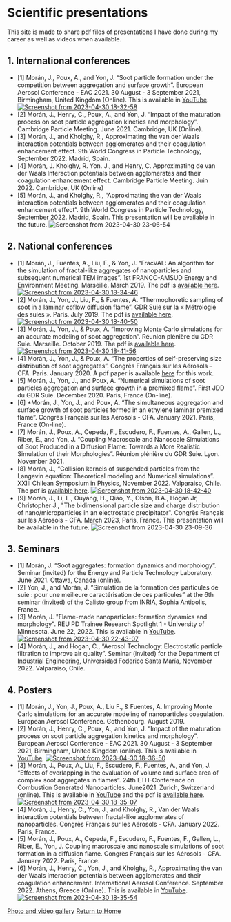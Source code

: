 # Scientific presentations

This site is made to share pdf files of presentations I have done during my career as well as videos when available.

## 1. International conferences

* [1] Morán, J., Poux, A., and Yon, J. “Soot particle formation under the competition between aggregation and surface growth”. European Aerosol Conference - EAC 2021. 30 August - 3 September 2021, Birmingham, United Kingdom (Online). This is available in [YouTube](https://youtu.be/E8ff4R8rwBc).
[![Screenshot from 2023-04-30 18-32-58](https://user-images.githubusercontent.com/62391931/235381154-7f2b2df1-8a9a-4977-879b-98fa1404d016.png)](https://youtu.be/E8ff4R8rwBc)
* [2] Morán, J., Henry, C., Poux, A., and Yon, J. “Impact of the maturation process on soot particle aggregation kinetics and morphology”. Cambridge Particle Meeting. June 2021. Cambridge, UK (Online).
* [3] Morán, J., and Kholghy, R., Approximating the van der Waals interaction potentials between agglomerates and their coagulation enhancement effect. 9th World Congress in Particle Technology, September 2022. Madrid, Spain.
* [4] Morán, J. Kholghy, R. Yon. J., and Henry, C. Approximating de van der Waals Interaction potentials between agglomerates and their coagulation enhancement effect. Cambridge Particle Meeting. Juin 2022. Cambridge, UK (Online)
* [5] Morán, J., and Kholghy, R., “Approximating the van der Waals interaction potentials between agglomerates and their coagulation enhancement effect”. 9th World Congress in Particle Technology, September 2022. Madrid, Spain. This presentation will be available in the future.
![Screenshot from 2023-04-30 23-06-54](https://user-images.githubusercontent.com/62391931/235405357-a9c80fc2-9cd1-498b-8678-c8aff31be667.png)

## 2. National conferences

* [1] Morán, J., Fuentes, A., Liu, F., & Yon, J. “FracVAL: An algorithm for the simulation of fractal-like aggregates of nanoparticles and subsequent numerical TEM images”. 1st FRANCO-AMSUD Energy and Environment Meeting. Marseille. March 2019. The pdf is [available here](https://doi.org/10.13140/RG.2.2.34701.59368).
[![Screenshot from 2023-04-30 18-34-46](https://user-images.githubusercontent.com/62391931/235381407-a4c76ae1-eb2a-44ee-8e49-0ebe0f41309f.png)](https://doi.org/10.13140/RG.2.2.34701.59368)
* [2] Morán, J., Yon, J., Liu, F., & Fuentes, A. “Thermophoretic sampling of soot in a laminar coflow diffusion flame”. GDR Suie sur la « Métrologie des suies ». Paris. July 2019. The pdf is [available here](https://doi.org/10.13140/RG.2.2.10340.94087).
[![Screenshot from 2023-04-30 18-40-50](https://user-images.githubusercontent.com/62391931/235381441-d25a208c-f9c2-48ac-bdc1-eea1349ee1fe.png)](https://doi.org/10.13140/RG.2.2.10340.94087)
* [3] Morán, J., Yon, J., & Poux, A. “Improving Monte Carlo simulations for an accurate modeling of soot aggregation”. Réunion plénière du GDR Suie. Marseille. October 2019. The pdf is [available here](https://doi.org/10.13140/RG.2.2.16585.90723).
[![Screenshot from 2023-04-30 18-41-56](https://user-images.githubusercontent.com/62391931/235381485-2756bd40-8724-4910-a9e1-cb4f5d93ca50.png)](https://doi.org/10.13140/RG.2.2.16585.90723)
* [4] Morán, J., Yon, J., & Poux, A. “The properties of self-preserving size distribution of soot aggregates”. Congrès Français sur les Aérosols – CFA. Paris. January 2020. A pdf paper is available [here](https://doi.org/10.25576/ASFERA-CFA2020-19711) for this work.
* [5] Morán, J., Yon, J., and Poux, A. “Numerical simulations of soot particles aggregation and surface growth in a premixed flame”. First JDD du GDR Suie. December 2020. Paris, France (On-line).
* [6] *Morán, J., Yon, J., and Poux, A. “The simultaneous aggregation and surface growth of soot particles formed in an ethylene laminar premixed flame”. Congrès Français sur les Aérosols - CFA. January 2021. Paris, France (On-line).
* [7] Morán, J., Poux, A., Cepeda, F., Escudero, F., Fuentes, A., Gallen, L., Riber, E., and Yon, J. “Coupling Macroscale and Nanoscale Simulations of Soot Produced in a Diffusion Flame: Towards a More Realistic Simulation of their Morphologies”. Réunion plénière du GDR Suie. Lyon. November 2021.
* [8] Morán, J., “Collision kernels of suspended particles from the Langevin equation: Theoretical modeling and Numerical simulations”. XXIII Chilean Symposium in Physics, November 2022. Valparaiso, Chile. The pdf is [available here](https://doi.org/10.13140/RG.2.2.28226.66248).
[![Screenshot from 2023-04-30 18-42-40](https://user-images.githubusercontent.com/62391931/235381517-b655e5cf-1ce8-43a3-a6dc-c4502ba006bf.png)](https://doi.org/10.13140/RG.2.2.28226.66248)
* [9] Morán, J., Li, L., Ouyang, H., Qiao, Y., Olson, B.A., Hogan Jr, Christopher J., "The bidimensional particle size and charge distribution of nano/microparticles in an electrostatic precipitator". Congrès Français sur les Aérosols - CFA. March 2023, Paris, France. This presentation will be available in the future.
![Screenshot from 2023-04-30 23-09-36](https://user-images.githubusercontent.com/62391931/235405512-50e46bd3-88c0-4a34-b025-2f34804f2a57.png)

## 3. Seminars

* [1] Morán, J. “Soot aggregates: formation dynamics and morphology”. Seminar (invited) for the Energy and Particle Technology Laboratory. June 2021. Ottawa, Canada (online).
* [2] Yon, J., and Morán, J. “Simulation de la formation des particules de suie : pour une meilleure caractérisation de ces particules” at the 6th seminar (invited) of the Calisto group from INRIA, Sophia Antipolis, France.
* [3] Morán, J. "Flame-made nanoparticles: formation dynamics and morphology". REU PD Trainee Research Spotlight 1 - University of Minnesota. June 22, 2022. This is available in [YouTube](https://youtu.be/xL6v0dUA1a4).
[![Screenshot from 2023-04-30 22-43-07](https://user-images.githubusercontent.com/62391931/235403719-f571bbcc-18d8-492f-a617-9fa6eee54a27.png)](https://youtu.be/xL6v0dUA1a4)
* [4] Morán, J., and Hogan, C., “Aerosol Technology: Electrostatic particle filtration to improve air quality”. Seminar (invited) for the Department of Industrial Engineering, Universidad Federico Santa Marı́a, November 2022. Valparaiso, Chile.


## 4. Posters
* [1] Morán, J., Yon, J., Poux, A., Liu F., & Fuentes, A. Improving Monte Carlo simulations for an accurate modeling of nanoparticles coagulation. European Aerosol Conference. Gothenbourg. August 2019.
* [2] Morán, J., Henry, C., Poux, A., and Yon, J. “Impact of the maturation process on soot particle aggregation kinetics and morphology”. European Aerosol Conference - EAC 2021. 30 August - 3 September 2021, Birmingham, United Kingdom (online). This is available in [YouTube](https://youtu.be/AfUgvpkO6dA).
[![Screenshot from 2023-04-30 18-36-50](https://user-images.githubusercontent.com/62391931/235381309-99e25c77-483f-4cc6-9b4a-022a989008dc.png)](https://youtu.be/AfUgvpkO6dA)
* [3] Morán, J., Poux, A., Liu, F., Escudero, F., Fuentes, A., and Yon, J. “Effects of overlapping in the evaluation of volume and surface area of complex soot aggregates in flames”. 24th ETH-Conference on Combustion Generated Nanoparticles. June2021. Zurich, Switzerland (online). This is available in [YouTube](https://youtu.be/0LC2pzlnPKY) and the pdf is [available here](https://doi.org/10.13140/RG.2.2.33638.55364).
[![Screenshot from 2023-04-30 18-35-07](https://user-images.githubusercontent.com/62391931/235381234-90461dc6-fffd-4673-a861-b5bf5f1bacb8.png)](https://doi.org/10.13140/RG.2.2.33638.55364)
* [4] Morán, J., Henry, C., Yon, J., and Kholghy, R., Van der Waals interaction potentials between fractal-like agglomerates of nanoparticles. Congrès Français sur les Aérosols - CFA. January 2022. Paris, France.
* [5] Morán, J., Poux, A., Cepeda, F., Escudero, F., Fuentes, F., Gallen, L., Riber, E., Yon, J. Coupling macroscale and nanoscale simulations of soot formation in a diffusion flame. Congrès Français sur les Aérosols - CFA. January 2022. Paris, France.
* [6] Morán, J., Henry, C., Yon, J., and Kholghy, R., Approximating the van der Waals interaction potentials between agglomerates and their coagulation enhancement. International Aerosol Conference. September 2022. Athens, Greece (Online). This is available in [YouTube](https://youtu.be/YA6rjobiuh0).
[![Screenshot from 2023-04-30 18-35-54](https://user-images.githubusercontent.com/62391931/235381275-bba0d4ac-fe15-462c-b2d6-e7e717f35c01.png)](https://youtu.be/YA6rjobiuh0)

[Photo and video gallery](./photo-video.html)
[Return to Home](./index.html)
